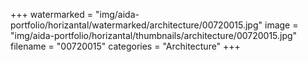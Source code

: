 +++
watermarked = "img/aida-portfolio/horizantal/watermarked/architecture/00720015.jpg"
image = "img/aida-portfolio/horizantal/thumbnails/architecture/00720015.jpg"
filename = "00720015"
categories = "Architecture"
+++

